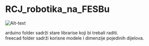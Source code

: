 # RCJ_robotika_na_FESBu


![Alt-text](example.gif)

arduino folder sadrži stare librarise koji bi trebali raditi. \
freecad folder sadrži korisne modele i dimenzije pojedinih dijelova.
